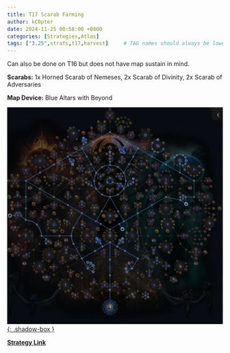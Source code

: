 ```yaml
---
title: T17 Scarab Farming
author: kC0pter
date: 2024-11-25 00:58:00 +0800
categories: [Strategies,Atlas]
tags: ["3.25",strats,t17,harvest]     # TAG names should always be lowercase
---
```


Can also be done on T16 but does not have map sustain in mind.

**Scarabs:** 1x Horned Scarab of Nemeses, 2x Scarab of Divinity, 2x Scarab of Adversaries

**Map Device:** Blue Altars with Beyond

[![Atlas Tree](/assets/img/atlas-trees/t17-scarabs.png){: .shadow-box }]({{site.baseurl}}/assets/img/atlas-trees/t17-scarabs.png)

[**Strategy Link**](https://maxroll.gg/poe/poe-atlas-tree/08a20fe3)